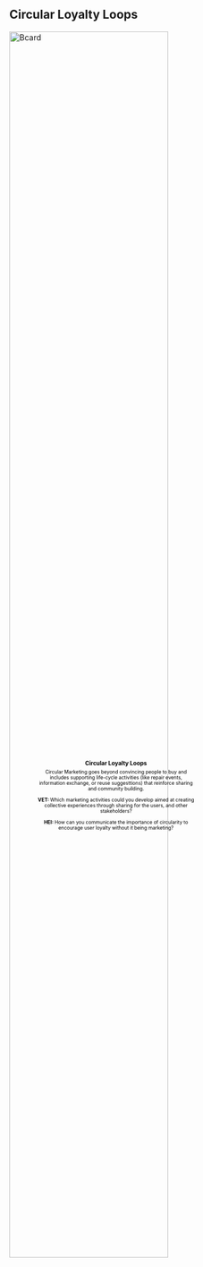 ## Circular Loyalty Loops

<div class="image-container">
  <img src="https://troykyo.github.io/dssloopholes.github.io/assets/Bcard.png" alt="Bcard" style="width: 75%;" class="responsive-image">
	
  <div class="overlay-text">
    <h3> Circular Loyalty Loops </h3>
Circular Marketing goes beyond convincing people to buy and includes supporting life-cycle activities (like repair events, information exchange, or reuse suggesttions) that reinforce sharing and community building.
    <br><br><strong> VET: </strong>
Which marketing activities could you develop aimed at creating collective experiences through sharing for the users, and other stakeholders?
    <br><br><strong> HEI: </strong>
How can you communicate the importance of circularity to encourage user loyalty without it being marketing?
  </div>
</div>

<style>
  .image-container {
    position: relative;
    width: 100%;
    max-width: 600px;
    margin: auto;
  }

  .responsive-image {
    width: 100%;
    height: auto;
  }

  .overlay-text {
    position: absolute;
    top: 47%;
    left: 43.5%;
    transform: translate(-60%, -60%);
    color: black;
    background-color: rgba(0, 0, 0, 0);
    padding: 0px;
    font-size: 0.9vw; /* Use viewport width units for relative sizing */
    text-align: center; /* Center align the text */
  }

  /* Responsive adjustments */
  @media (max-width: 600px) {
    .overlay-text {
      font-size: 1.7vw;
      position: center;
	padding: 5px;
	     h3 {
    font-size: 4vw; /* Adjust font size for smaller screens */
  }
}
    h6 {
    font-size: 1.7vw; /* Adjust font size for smaller screens */
  }
}
    }

  /* Remove default margin for headings and paragraphs */
  h3, h6, p {
    margin: 0;
  }

  /* Add custom margin to control spacing */
  h3 {
 margin-top: 10px;   /* Adjust this value as needed */
    margin-bottom: 5px; /* Adjust this value as needed */
  }

  h6 {
    margin-top: 10px;   /* Adjust this value as needed */
    margin-bottom: 3px; /* Adjust this value as needed */
  }

  .overlay-text p {
    margin-top: 5px;    /* Adjust this value as needed */
  }
  }
</style>
<br>
